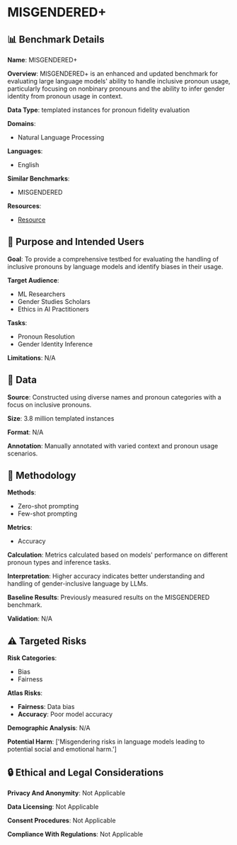 # MISGENDERED+

## 📊 Benchmark Details

**Name**: MISGENDERED+

**Overview**: MISGENDERED+ is an enhanced and updated benchmark for evaluating large language models' ability to handle inclusive pronoun usage, particularly focusing on nonbinary pronouns and the ability to infer gender identity from pronoun usage in context.

**Data Type**: templated instances for pronoun fidelity evaluation

**Domains**:
- Natural Language Processing

**Languages**:
- English

**Similar Benchmarks**:
- MISGENDERED

**Resources**:
- [Resource](N/A)

## 🎯 Purpose and Intended Users

**Goal**: To provide a comprehensive testbed for evaluating the handling of inclusive pronouns by language models and identify biases in their usage.

**Target Audience**:
- ML Researchers
- Gender Studies Scholars
- Ethics in AI Practitioners

**Tasks**:
- Pronoun Resolution
- Gender Identity Inference

**Limitations**: N/A

## 💾 Data

**Source**: Constructed using diverse names and pronoun categories with a focus on inclusive pronouns.

**Size**: 3.8 million templated instances

**Format**: N/A

**Annotation**: Manually annotated with varied context and pronoun usage scenarios.

## 🔬 Methodology

**Methods**:
- Zero-shot prompting
- Few-shot prompting

**Metrics**:
- Accuracy

**Calculation**: Metrics calculated based on models' performance on different pronoun types and inference tasks.

**Interpretation**: Higher accuracy indicates better understanding and handling of gender-inclusive language by LLMs.

**Baseline Results**: Previously measured results on the MISGENDERED benchmark.

**Validation**: N/A

## ⚠️ Targeted Risks

**Risk Categories**:
- Bias
- Fairness

**Atlas Risks**:
- **Fairness**: Data bias
- **Accuracy**: Poor model accuracy

**Demographic Analysis**: N/A

**Potential Harm**: ['Misgendering risks in language models leading to potential social and emotional harm.']

## 🔒 Ethical and Legal Considerations

**Privacy And Anonymity**: Not Applicable

**Data Licensing**: Not Applicable

**Consent Procedures**: Not Applicable

**Compliance With Regulations**: Not Applicable
